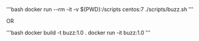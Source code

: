 '''bash
docker run --rm -it -v ${PWD}:/scripts centos:7 ./scripts/buzz.sh
'''

OR

'''bash
docker build -t buzz:1.0 .
docker run -it buzz:1.0
'''